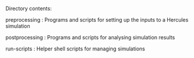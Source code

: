 
Directory contents:

preprocessing  : Programs and scripts for setting up the inputs to a 
                 Hercules simulation

postprocessing : Programs and scripts for analysing simulation results

run-scripts    : Helper shell scripts for managing simulations
